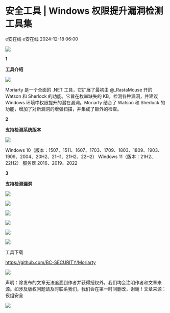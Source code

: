 #  安全工具 | Windows 权限提升漏洞检测工具集   
e安在线  e安在线   2024-12-18 06:00  
  
![](https://mmbiz.qpic.cn/sz_mmbiz_png/1Y08O57sHWiahTldalExhOyzXNMO6kcO7ULmiclhSZfg8zVMLHEMUGBu3lBjFbjib8vsYDZzplofMSC7epkHHWpibw/640?wx_fmt=png&from=appmsg "")  
  
  
  
  
**1**  
  
**工具介绍**  
  
![](https://mmbiz.qpic.cn/sz_mmbiz_png/1Y08O57sHWjZCQibNuniatFBw3rzDtS5ibic30hTOXiaQe9HwkRUj0hdGU9HPBkh3jstkuibdrMPZTuFibuWbt0HGslww/640?wx_fmt=png&from=appmsg "")  
  
Moriarty 是一个全面的 .NET 工具，它扩展了最初由 @_RastaMouse 开的 Watson 和 Sherlock 的功能。它旨在枚举缺失的 KB，检测各种漏洞，并建议 Windows 环境中权限提升的潜在漏洞。Moriarty 结合了 Watson 和 Sherlock 的功能，增加了对新漏洞的增强扫描，并集成了额外的检查。  
  
  
**2**  
  
**支持检测系统版本**  
  
![](https://mmbiz.qpic.cn/sz_mmbiz_png/1Y08O57sHWjZCQibNuniatFBw3rzDtS5ibic30hTOXiaQe9HwkRUj0hdGU9HPBkh3jstkuibdrMPZTuFibuWbt0HGslww/640?wx_fmt=png&from=appmsg "")  
  
Windows 10（版本：1507、1511、1607、1703、1709、1803、1809、1903、1909、2004、20H2、21H1、21H2、22H2） Windows 11（版本：21H2、22H2） 服务器 2016、2019、2022  
  
  
**3**  
  
**支持检测漏洞**  
  
![](https://mmbiz.qpic.cn/sz_mmbiz_png/1Y08O57sHWjZCQibNuniatFBw3rzDtS5ibic30hTOXiaQe9HwkRUj0hdGU9HPBkh3jstkuibdrMPZTuFibuWbt0HGslww/640?wx_fmt=png&from=appmsg "")  
  
![](https://mmbiz.qpic.cn/sz_mmbiz_png/1Y08O57sHWjZCQibNuniatFBw3rzDtS5ibicTdDRPXRIRBQlFYYZXNFtfOL0oMt699jyQIcOW8icWjaq2GiaNIGZetgw/640?wx_fmt=png&from=appmsg "")  
  
![](https://mmbiz.qpic.cn/sz_mmbiz_png/1Y08O57sHWjZCQibNuniatFBw3rzDtS5ibicIRib2ol6v67W7XpVMpSt9zubmDSUibiaXcR0pNXKtC6XhoYGrPl4YnWSQ/640?wx_fmt=png&from=appmsg "")  
  
![](https://mmbiz.qpic.cn/sz_mmbiz_png/1Y08O57sHWjZCQibNuniatFBw3rzDtS5ibicrBSVFPYrmqECDFo06QibhGJRNnvAZ9nXESfvwckT7KgS13kRnGjHAYg/640?wx_fmt=png&from=appmsg "")  
  
  
  
![](https://mmbiz.qpic.cn/sz_mmbiz_png/1Y08O57sHWjZCQibNuniatFBw3rzDtS5ibic30hTOXiaQe9HwkRUj0hdGU9HPBkh3jstkuibdrMPZTuFibuWbt0HGslww/640?wx_fmt=png&from=appmsg "")  
  
![](https://mmbiz.qpic.cn/sz_mmbiz_png/1Y08O57sHWjZCQibNuniatFBw3rzDtS5ibic30hTOXiaQe9HwkRUj0hdGU9HPBkh3jstkuibdrMPZTuFibuWbt0HGslww/640?wx_fmt=png&from=appmsg "")  
  
工具下载  
  
https://github.com/BC-SECURITY/Moriarty  
  
  
![](https://mmbiz.qpic.cn/sz_mmbiz_png/1Y08O57sHWjZCQibNuniatFBw3rzDtS5ibic30hTOXiaQe9HwkRUj0hdGU9HPBkh3jstkuibdrMPZTuFibuWbt0HGslww/640?wx_fmt=png&from=appmsg "")  
  
  
  
  
声明：除发布的文章无法追溯到作者并获得授权外，我们均会注明作者和文章来源。如涉及版权问题请及时联系我们，我们会在第一时间删改，谢谢！文章来源：夜组安全  
  
  
![](https://mmbiz.qpic.cn/sz_mmbiz_jpg/1Y08O57sHWiaM9uv5Q89hYMT8zuKQtQYuvSPy0HyyLwRShZOMcoGgoBy6qiatgDhW3UhCXGVXiaEbS8ANmZwViaMAw/640?wx_fmt=other&from=appmsg&wxfrom=5&wx_lazy=1&wx_co=1&tp=webp "")  
  
  
